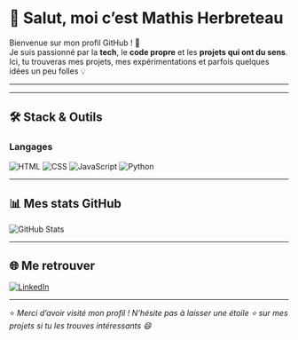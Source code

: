 # 👋 Salut, moi c’est Mathis Herbreteau  

Bienvenue sur mon profil GitHub ! 🚀  
Je suis passionné par la **tech**, le **code propre** et les **projets qui ont du sens**.  
Ici, tu trouveras mes projets, mes expérimentations et parfois quelques idées un peu folles 💡  

---

<!-- ## 💻 À propos de moi

- 🔭 Je travaille actuellement sur : ** **  
- 🌱 J’apprends en ce moment : ** **  
- 💬 N’hésite pas à me parler de : ** **  
- ⚡ Fun fact : ** ** -->

---

## 🛠️ Stack & Outils

### Langages
![HTML](https://img.shields.io/badge/HTML5-E34F26?style=for-the-badge&logo=html5&logoColor=white)
![CSS](https://img.shields.io/badge/CSS3-1572B6?style=for-the-badge&logo=css3&logoColor=white)
![JavaScript](https://img.shields.io/badge/JavaScript-F7DF1E?style=for-the-badge&logo=javascript&logoColor=black)
![Python](https://img.shields.io/badge/Python-3776AB?style=for-the-badge&logo=python&logoColor=white)

<!-- ### Outils & Frameworks
![React](https://img.shields.io/badge/React-61DBFB?style=for-the-badge&logo=react&logoColor=black)
![Next.js](https://img.shields.io/badge/Next.js-000000?style=for-the-badge&logo=nextdotjs&logoColor=white)
![TailwindCSS](https://img.shields.io/badge/TailwindCSS-06B6D4?style=for-the-badge&logo=tailwindcss&logoColor=white)
![Git](https://img.shields.io/badge/Git-F05033?style=for-the-badge&logo=git&logoColor=white)
![VS Code](https://img.shields.io/badge/VSCode-0078d7?style=for-the-badge&logo=visualstudiocode&logoColor=white) -->

---

## 📊 Mes stats GitHub

![GitHub Stats](https://github-readme-stats.vercel.app/api?username=Mathish2207&show_icons=true&theme=tokyonight)
<!-- ![Top Langs](https://github-readme-stats.vercel.app/api/top-langs/?Mathish2207=Mathish2207&layout=compact&theme=tokyonight) -->

---

## 🌐 Me retrouver

[![LinkedIn](https://img.shields.io/badge/LinkedIn-0A66C2?style=for-the-badge&logo=linkedin&logoColor=white)](https://fr.linkedin.com/in/mathis-herbreteau-02013329b)
<!-- [![Portfolio](https://img.shields.io/badge/Portfolio-000000?style=for-the-badge&logo=About.me&logoColor=white)](https://TON-PORTFOLIO.com)
[![Email](https://img.shields.io/badge/Email-D14836?style=for-the-badge&logo=gmail&logoColor=white)](mailto:mathish2207@gmail.com) -->

---

⭐️ *Merci d’avoir visité mon profil ! N’hésite pas à laisser une étoile ⭐ sur mes projets si tu les trouves intéressants 😄*  

